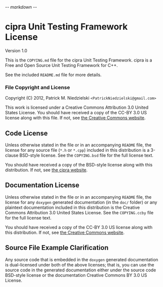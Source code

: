 -*- markdown -*-
# cipra Unit Testing Framework License
Version 1.0

This is the `COPYING.md` file for the cipra Unit Testing Framework.
cipra is a Free and Open Source Unit Testing Framework for C++.

See the included `README.md` file for more details.

### File Copyright and License

Copyright (C) 2012, Patrick M. Niedzielski `<PatrickNiedzielski@gmail.com>`

This work is licensed under a Creative Commons Attribution 3.0 United
States License. You should have received a copy of the CC-BY 3.0 US
license along with this file. If not, see
[the Creative Commons website](http://creativecommons.org/licenses/by/3.0/us).

## Code License

Unless otherwise stated in the file or in an accompanying `README`
file, the license for any source file (`*.h` or `*.cpp`) included in
this distribution is a 3-clause BSD-style license.  See the
`COPYING.bsd` file for the full license text.

You should have received a copy of the BSD-style license along with
this distribution. If not, see
[the cipra website](https://gitorious.org/patrickniedzielski/pages/Cipra#Code+License++).

## Documentation License

Unless otherwise stated in the file or in an accompanying `README`
file, the license for any `doxygen` generated documentation (in the
`doc/` folder) or any plaintext documentation included in this
distribution is the Creative Commons Attribution 3.0 United States
License.  See the `COPYING.ccby` file for the full license text.

You should have received a copy of the CC-BY 3.0 US
license along with this distribution. If not, see
[the Creative Commons website](http://creativecommons.org/licenses/by/3.0/us).

## Source File Example Clarification

Any source code that is embedded in the `doxygen` generated
documentation is dual-licensed under both of the above licenses; that
is, you can use the source code in the generated documentation either
under the source code BSD-style license or the documentation Creative
Commons BY 3.0 US License.
